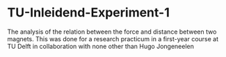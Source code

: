 # TU-Inleidend-Experiment-1
The analysis of the relation between the force and distance between two magnets. This was done for a research practicum in a first-year course at TU Delft in collaboration with none other than Hugo Jongeneelen
